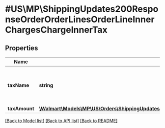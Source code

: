 # #US\MP\ShippingUpdates200ResponseOrderOrderLinesOrderLineInnerChargesChargeInnerTax

## Properties

Name | Type | Description | Notes
------------ | ------------- | ------------- | -------------
**taxName** | **string** | The name associated with the tax. Example: 'Sales Tax' |
**taxAmount** | [**\Walmart\Models\MP\US\Orders\ShippingUpdates200ResponseOrderOrderLinesOrderLineInnerChargesChargeInnerChargeAmount**](ShippingUpdates200ResponseOrderOrderLinesOrderLineInnerChargesChargeInnerChargeAmount.md) |  |


[[Back to Model list]](../) [[Back to API list]](../../Api/US/MP) [[Back to README]](../../README.md)

